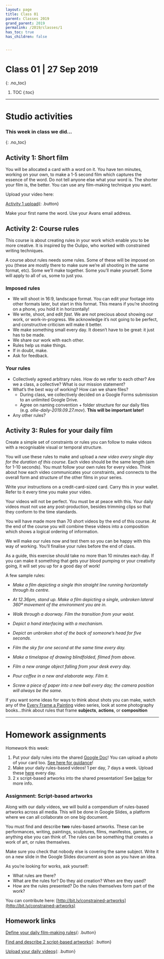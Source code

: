 ```yaml
---
layout: page
title: Class 01
parent: Classes 2019
grand_parent: 2019
permalink: /2019/classes/1
has_toc: true
has_children: false


---
```

# Class 01 | 27 Sep 2019
{: .no_toc}

1. TOC
{:toc}





---

# Studio activities

### This week in class we did...
{: .no_toc}

## Activity 1: Short film

You will be allocated a card with a word on it. You have ten minutes, working on your own, to make a 1-5 second film which captures the essence of the word. Do not tell anyone else what your word is. The shorter your film is, the better. You can use any film-making technique you want.

Upload your video here:

[Activity 1 upload](http://j.mp/2ld7wfP){: .button}

Make your first name the word. Use your Avans email address.

## Activity 2: Course rules

This course is about creating rules in your work which enable you to be more creative. It is inspired by the Oulipo, who worked with constrained writing techniques.

A course about rules needs some rules. Some of these will be imposed on you (these are mostly there to make sure we’re all shooting in the same format, etc). Some we’ll make together. Some you’ll make yourself. Some will apply to all of us, some to just you.

### Imposed rules

- We will shoot in 16:9, landscape format. You can edit your footage into other formats later, but start in this format. This means if you’re shooting on a phone, you hold it in horizontally!
- We write, shoot, and edit _fast_. We are not precious about showing our work, or work-in-progress. We acknowledge it’s not going to be perfect, and constructive criticism will make it better.
- We make something small every day. It doesn’t have to be great: it just has to be made.
- We share our work with each other.
- Rules help us make things.
- If in doubt, make.
- Ask for feedback.

### Your rules

- Collectively agreed arbitrary rules. How do we refer to each other? Are we a class, a collective? What is our mission statement?
- What’s the best way of working? How can we share files?
  - During class, we collectively decided on a Google Forms submission to an unlimited Google Drive.
  - Agree on naming convention + folder structure for our daily files (e.g. _ollie-daily-2019.09.27.mov_). **This will be important later!**
- Any other rules?

## Activity 3: Rules for your daily film

Create a simple set of constraints or rules you can follow to make videos with a recognisable visual or temporal structure.

You will use these rules to make and upload a _new video every single day for the duration of this course_. Each video should be the same length (aim for 1-10 seconds). You must follow your own rules for every video. Think about how each video communicates your constraints, and connects to the overall form and structure of the other films in your series.

Write your instructions on a credit-card-sized card. Carry this in your wallet. Refer to it every time you make your video.

Your videos will not be perfect. You must be at peace with this. Your daily videos must not use any post-production, besides trimming clips so that they conform to the time standards.

You will have made more than 70 short videos by the end of this course. At the end of the course you will combine these videos into a composition which shows a logical ordering of information.

We will make our rules now and test them so you can be happy with this way of working. You’ll finalise your rules before the end of class.

As a guide, this exercise should take no more than 10 minutes each day. If you can make it something that gets your blood pumping or your creativity going, it will set you up for a good day of work!

A few sample rules:

- _Make a film depicting a single thin straight line running horizontally through its centre._

- _At 12.36pm, stand up. Make a film depicting a single, unbroken lateral 360º movement of the environment you are in._
- _Walk through a doorway. Film the transition from your waist._
- _Depict a hand interfacing with a mechanism._
- _Depict an unbroken shot of the back of someone’s head for five seconds._
- _Film the sky for one second at the same time every day._
- _Make a timelapse of drawing blindfolded, filmed from above._
- _Film a new orange object falling from your desk every day._
- _Pour coffee in a new and elaborate way. Film it._
- _Screw a piece of paper into a new ball every day; the camera position will always be the same._

If you want some ideas for ways to think about shots you can make, watch any of the [Every Frame a Painting](https://www.youtube.com/channel/UCjFqcJQXGZ6T6sxyFB-5i6A) video series, look at some photography books...think about rules that frame **subjects**, **actions**, or **composition**

----

# Homework assignments

Homework this week:

1. Put your daily rules into the shared [Google Doc](https://docs.google.com/document/d/1-7oXTFJ9Phh1xanO6zaeC3hghGAFVKeIkASXCuLEsS4/edit?usp=sharing)! You can upload a photo of your card too. [See here for guidance](#activity-3-rules-for-your-daily-film)!
2. Make your daily rules-based videos! 1 per day, 7 days a week. Upload these [here](https://forms.gle/k2Excws5CPx5QRrN8) every day.
3. 2 x script-based artworks into the shared presentation! See [below](#assignment-script-based-artworks) for more info.

### Assignment: Script-based artworks

Along with our daily videos, we will build a compendium of rules-based artworks across all media. This will be done in Google Slides, a platform where we can all collaborate on one big document.

You must find and describe **two** rules-based artworks. These can be performances, writing, paintings, sculptures, films, manifestos, games, or anything else you can think of. The rules can be something that creates a work of art, or rules themselves.

Make sure you check that nobody else is covering the same subject. Write it on a new slide in the Google Slides document as soon as you have an idea.

As you’re looking for works, ask yourself:

- What rules are there?
- What are the rules for? Do they aid creation? When are they used?
- How are the rules presented? Do the rules themselves form part of the work?

You can contribute here: [http://bit.ly/constrained-artworks](http://bit.ly/constrained-artworks)



## Homework links



[Define your daily film-making rules](https://docs.google.com/document/d/1-7oXTFJ9Phh1xanO6zaeC3hghGAFVKeIkASXCuLEsS4/edit?usp=sharing){: .button}

[Find and describe 2 script-based artworks](http://bit.ly/constrained-artworks){: .button}

[Upload your daily videos](https://forms.gle/k2Excws5CPx5QRrN8){: .button}
